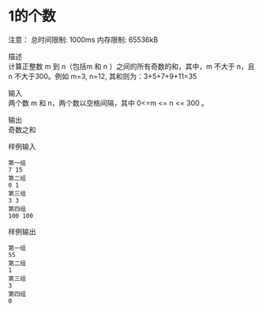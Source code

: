 # 1的个数

注意： 总时间限制: 1000ms 内存限制: 65536kB

描述  
计算正整数 m 到 n（包括m 和 n ）之间的所有奇数的和，其中，m 不大于 n，且n 不大于300。例如 m=3, n=12, 其和则为：3+5+7+9+11=35

输入  
两个数 m 和 n，两个数以空格间隔，其中 0<=m <= n <= 300 。 

输出  
奇数之和

样例输入
```
第一组
7 15
第二组
0 1
第三组
3 3
第四组
100 100
```
样例输出
```
第一组
55
第二组
1
第三组
3
第四组
0
```
